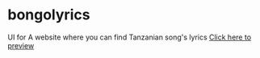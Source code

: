 # bongolyrics
UI for A website where you can find Tanzanian song's lyrics
[Click here to preview](https://f4r105.github.io/bongolyrics/)
